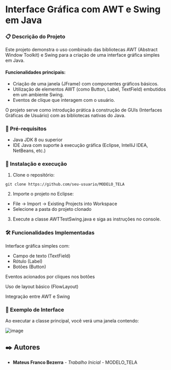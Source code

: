 # Interface Gráfica com AWT e Swing em Java

### 📋 Descrição do Projeto

Este projeto demonstra o uso combinado das bibliotecas AWT (Abstract Window Toolkit) e Swing para a criação de uma interface gráfica simples em Java.

#### Funcionalidades principais:

- Criação de uma janela (JFrame) com componentes gráficos básicos.
- Utilização de elementos AWT (como Button, Label, TextField) embutidos em um ambiente Swing.
- Eventos de clique que interagem com o usuário.

O projeto serve como introdução prática à construção de GUIs (Interfaces Gráficas de Usuário) com as bibliotecas nativas do Java.

### 🔧 Pré-requisitos

- Java JDK 8 ou superior
- IDE Java com suporte à execução gráfica (Eclipse, IntelliJ IDEA, NetBeans, etc.)  
### 🚀 Instalação e execução

1. Clone o repositório:

```
git clone https://github.com/seu-usuario/MODELO_TELA
```

2. Importe o projeto no Eclipse:
- File → Import → Existing Projects into Workspace
- Selecione a pasta do projeto clonado

3. Execute a classe AWTTestSwing.java e siga as instruções no console.
   
### 🛠️ Funcionalidades Implementadas

Interface gráfica simples com:

- Campo de texto (TextField)
- Rótulo (Label)
- Botões (Button)

Eventos acionados por cliques nos botões

Uso de layout básico (FlowLayout)

Integração entre AWT e Swing

### 📝 Exemplo de Interface

Ao executar a classe principal, você verá uma janela contendo:

![image](https://github.com/user-attachments/assets/46d7b37a-2d45-4cc9-8fc2-bef3c16e960a)


## ✒️ Autores

* **Mateus Franco Bezerra** - *Trabalho Inicial* - MODELO_TELA
